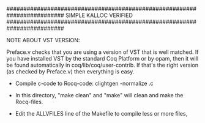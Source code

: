 #########################################################################
                           SIMPLE KALLOC VERIFIED
#########################################################################


NOTE ABOUT VST VERSION:

Preface.v checks that you are using a version of VST that is well matched. 
If you have installed VST by the standard Coq Platform
or by opam, then it will be found automatically in coq/lib/coq/user-contrib.
If that's the right version (as checked by Preface.v) then everything is easy.

- Compile c-code to Rocq-code: clightgen -normalize <c-file>.c

- In this directory, "make clean" and "make" will clean and make the Rocq-files.

- Edit the ALLVFILES line of the Makefile to compile less or more files,
